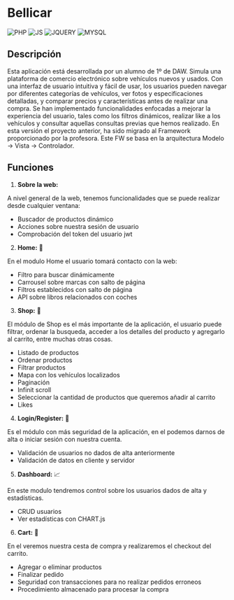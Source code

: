 # Bellicar

![PHP](https://img.shields.io/badge/-PHP-9cf)
![JS](https://img.shields.io/badge/-JS-yellow)
![JQUERY](https://img.shields.io/badge/-JQUERY-orange)
![MYSQL](https://img.shields.io/badge/-MYSQL-lightgrey)

## Descripción

Esta aplicación está desarrollada por un alumno de 1º de DAW. 
Simula una plataforma de comercio electrónico sobre vehículos nuevos y usados. Con una interfaz de usuario intuitiva y fácil de usar, los usuarios pueden navegar por diferentes categorías de vehículos, ver fotos y especificaciones detalladas, y comparar precios y características antes de realizar una compra. Se han implementado funcionalidades enfocadas a mejorar la experiencia del usuario, tales como los filtros dinámicos, realizar like a los vehículos y consultar aquellas consultas previas que hemos realizado.
En esta versión el proyecto anterior, ha sido migrado al Framework proporcionado por la profesora. Este FW se basa en la arquitectura Modelo -> Vista -> Controlador. 

## Funciones

1. __Sobre la web:__

 A nivel general de la web, tenemos funcionalidades que se puede realizar desde cualquier ventana:
  * Buscador de productos dinámico
  * Acciones sobre nuestra sesión de usuario
  * Comprobación del token del usuario jwt

2. __Home:__ 🏨

 En el modulo Home el usuario tomará contacto con la web:
  * Filtro para buscar dinámicamente
  * Carrousel sobre marcas con salto de página
  * Filtros establecidos con salto de página
  * API sobre libros relacionados con coches
 
 3. __Shop:__ 📃
 
  El módulo de Shop es el más importante de la aplicación, el usuario puede filtrar, ordenar la busqueda, acceder a los detalles del producto y agregarlo al carrito, entre muchas otras cosas.
  * Listado de productos
  * Ordenar productos
  * Filtrar productos
  * Mapa con los vehículos localizados
  * Paginación
  * Infinit scroll
  * Seleccionar la cantidad de productos que queremos añadir al carrito
  * Likes
 
4. __Login/Register:__ 🚪

 Es el módulo con más seguridad de la aplicación, en el podemos darnos de alta o iniciar sesión con nuestra cuenta.
  * Validación de usuarios no dados de alta anteriormente
  * Validación de datos en cliente y servidor

5. __Dashboard:__ 📈

 En este modulo tendremos control sobre los usuarios dados de alta y estadísticas.
  * CRUD usuarios
  * Ver estadísticas con CHART.js

6. __Cart:__ 👜

 En el veremos nuestra cesta de compra y realizaremos el checkout del carrito.
 * Agregar o eliminar productos
 * Finalizar pedido
 * Seguridad con transacciones para no realizar pedidos erroneos
 * Procedimiento almacenado para procesar la compra
